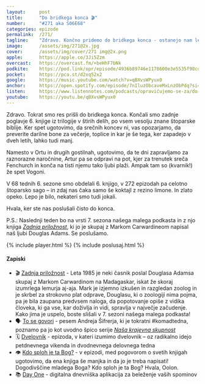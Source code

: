 ```yaml
---
layout: 	post
title:  	"Do bridkega konca 🎬"
number: 	"#271 aka S06E68"
categories:	epizode
permalink:	/271/
tagline: 	"Zdravo. Končno pridemo do bridkega konca - ostanejo nam le še zapiski, 272 epizod, zlata opeka in ladje, ki lebdijo nad kolibo točno tako, kot opeke ne." 
image:		/assets/img/271@2x.jpg
cover:		/assets/img/cover/271 img@2x.png
apple:		https://apple.co/3Ji5Zzm
overcast:	https://overcast.fm/+beHhF7bNk
podkite:	https://pod.link/opr/episode/4936b89746e1178600e3e5535f98cd0c
pocket:		https://pca.st/d2xq52x2
google:		https://music.youtube.com/watch?v=qBXvsWPyux0
anchor:		https://open.spotify.com/episode/7nIluzObcaveMxLnzObPdq?si=PM11ISRwTlmt1SdT0JNHCw
listen:		https://www.listennotes.com/podcasts/opravičujemo-se-za/do-bridkega-konca-7A3ePUrL2nO/embed/
youtube:	https://youtu.be/qBXvsWPyux0
---
```


Zdravo. Tokrat smo res prišli do bridkega konca. Končali smo zadnje poglavje 6. knjige iz trilogije v štirih delih, po vsem vesolju znane štoparske biblije. Ker spet ugotovimo, da srečnih koncev ni, vas opozarjamo, da preverite darilne bone za večerje, toplice in kar je še tega, ker zapadejo v dveh letih, lahko tudi manj. 

Namesto v Ortu in drugih gostilnah, ugotovimo, da te dni zapravljamo za raznorazne naročnine, Artur pa se odpravi na pot, kjer za trenutek sreča Fenchurch in konča na tisti njemu tako ljubi plaži. Ampak tam so (kvarnik!) že spet Vogoni. 

V 68 tednih 6. sezone smo obdelali 6. knjigo, v 272 epizodah pa celotno štoparsko sago – in zdaj nas čaka samo še koktajl z rezino limone. In zlato opeko. Lepo je bilo, nekateri smo tudi jokali. 

Hvala, ker ste nas poslušali čisto do konca. 

P.S.: Naslednji teden bo na vrsti 7. sezona našega malega podkasta in z njo knjiga *[Zadnja priložnost](https://www.goodreads.com/book/show/17407936-zadnja-prilo-nost)*, ki jo je skupaj z Markom Carwardineom napisal naš ljubi Douglas Adams. Se poslušamo. 

{% include player.html %}
{% include poslusaj.html %}

<!--break-->

#### Zapiski

 
- 🎬 [Zadnja priložnost](https://www.goodreads.com/book/show/17407936-zadnja-prilo-nost) - Leta 1985 je neki časnik poslal Douglasa Adamsa skupaj z Markom Carwardinom na Madagaskar, iskat že skoraj izumrlega lemurja aj-aja. Mark je izjemno izkušen in razgledan zoolog in je skrbel za strokovno plat odprave, Douglasu, ki o zoologiji nima pojma, pa je bila zaupana predvsem naloga, da popotovanje opiše z vidika človeka, ki ga vse, kar doživlja in vidi, spravlja v največje začudenje. Kako jima je uspelo, boste slišali v 7. sezoni našega malega podkasta! 
- 🗣️ [To se govori](https://www.youtube.com/watch?v=SZRb2VOPwMg) - pesem Andreja Šifrerja, ki je tokratni #komadtedna, poznamo pa jo kot uvodno špico serije *[Naša krajevna skupnost](https://sl.wikipedia.org/wiki/Na%C5%A1a_krajevna_skupnost)* 
- 🗓️ [Dvelovnik](https://opravicujemo.se/251/) - epizoda, v kateri izumimo dvelovnik – oz radikalno idejo petdnevnega vikenda in dvodnevnega delovnega tedna 
- 👁️ [Kdo sploh je ta Bog?](https://opravicujemo.se/267/) - v epizodi, med pogovorom o svetih knjigah ugotovimo, da ena knjiga še manjka in da jo je treba napisati! Dogodivščine mladega Boga? Kdo sploh je ta Bog? Hvala, Oolon. 
- 📚 [Day One](https://dayoneapp.com/) - digitalna dnevniška aplikacija za beleženje vaših spominov 